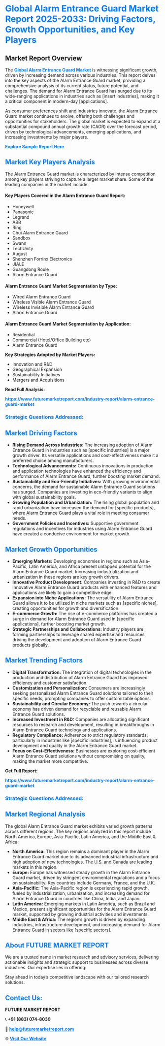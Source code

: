 <h1 style="color: #007BFF;">Global Alarm Entrance Guard Market Report 2025-2033: Driving Factors, Growth Opportunities, and Key Players</h1>

<section id="overview">
<h2>Market Report Overview</h2>
<p>The <a href="https://www.futuremarketreport.com/industry-report/alarm-entrance-guard-market" style="color: #007BFF; text-decoration: none;"><strong>Global Alarm Entrance Guard Market</strong></a> is witnessing significant growth, driven by increasing demand across various industries. This report delves into the key aspects of the Alarm Entrance Guard market, providing a comprehensive analysis of its current status, future potential, and challenges. The demand for Alarm Entrance Guard has surged due to its wide-ranging applications in industries such as [insert industries], making it a critical component in modern-day [applications].</p>
<p>As consumer preferences shift and industries innovate, the Alarm Entrance Guard market continues to evolve, offering both challenges and opportunities for stakeholders. The global market is expected to expand at a substantial compound annual growth rate (CAGR) over the forecast period, driven by technological advancements, emerging applications, and increasing investments by major players.</p>
</section>

<section id="overview">
<p><a href="https://www.futuremarketreport.com/request-sample/reportId=100002" style="color: #007BFF; text-decoration: none;"><strong>Explore Sample Report Here</strong></a></p>
</section>

<section id="key-players">
<h2 style="color: #007BFF;">Market Key Players Analysis</h2>
<p>The Alarm Entrance Guard market is characterized by intense competition among key players striving to capture a larger market share. Some of the leading companies in the market include:</p>
<h4>Key Players Covered in the Alarm Entrance Guard Report:</h4>
<ul><li>Honeywell</li><li>Panasonic</li><li>Legrand</li><li>ABB</li><li>Ring</li><li>Chui Alarm Entrance Guard</li><li>Sandbox</li><li>Swann</li><li>TechUnity</li><li>August</li><li>Shenzhen Forrinx Electronics</li><li>JIALE</li><li>Guangdong Roule</li><li>Alarm Entrance Guard</li></ul>
<h4>Alarm Entrance Guard Market Segmentation by Type:</h4>
<ul><li>Wired Alarm Entrance Guard</li><li>Wireless Visible Alarm Entrance Guard</li><li>Wireless Invisible Alarm Entrance Guard</li><li>Alarm Entrance Guard</li></ul>

<h4>Alarm Entrance Guard Market Segmentation by Application:</h4>
<ul><li>Residential</li><li>Commercial (Hotel/Office Building etc)</li><li>Alarm Entrance Guard</li></ul>
<p><strong>Key Strategies Adopted by Market Players:</strong></p>
<ul>
<li>Innovation and R&D</li>
<li>Geographical Expansion</li>
<li>Sustainability Initiatives</li>
<li>Mergers and Acquisitions</li>
</ul>
</section>

<section>
<p><strong>Read Full Analysis: </strong></p><a href="https://www.futuremarketreport.com/industry-report/alarm-entrance-guard-market" style="color: #007BFF; text-decoration: none;"><strong>https://www.futuremarketreport.com/industry-report/alarm-entrance-guard-market</strong></a>
<h3 style="color: #007BFF;">Strategic Questions Addressed:</h3>
</section>

<section id="driving-factors">
<h2 style="color: #007BFF;">Market Driving Factors</h2>
<ul>
<li><strong>Rising Demand Across Industries:</strong> The increasing adoption of Alarm Entrance Guard in industries such as [specific industries] is a major growth driver. Its versatile applications and cost-effectiveness make it a preferred choice among manufacturers.</li>
<li><strong>Technological Advancements:</strong> Continuous innovations in production and application technologies have enhanced the efficiency and performance of Alarm Entrance Guard, further boosting market demand.</li>
<li><strong>Sustainability and Eco-Friendly Initiatives:</strong> With growing environmental concerns, the demand for sustainable Alarm Entrance Guard solutions has surged. Companies are investing in eco-friendly variants to align with global sustainability goals.</li>
<li><strong>Growing Population and Urbanization:</strong> The rising global population and rapid urbanization have increased the demand for [specific products], where Alarm Entrance Guard plays a vital role in meeting consumer needs.</li>
<li><strong>Government Policies and Incentives:</strong> Supportive government regulations and incentives for industries using Alarm Entrance Guard have created a conducive environment for market growth.</li>
</ul>
</section>

<section id="growth-opportunities">
<h2 style="color: #007BFF;">Market Growth Opportunities</h2>
<ul>
<li><strong>Emerging Markets:</strong> Developing economies in regions such as Asia-Pacific, Latin America, and Africa present untapped potential for the Alarm Entrance Guard market. Increasing industrialization and urbanization in these regions are key growth drivers.</li>
<li><strong>Innovative Product Development:</strong> Companies investing in R&D to create innovative Alarm Entrance Guard products with enhanced features and applications are likely to gain a competitive edge.</li>
<li><strong>Expansion into Niche Applications:</strong> The versatility of Alarm Entrance Guard allows it to be utilized in niche markets such as [specific niches], creating opportunities for growth and diversification.</li>
<li><strong>E-commerce Growth:</strong> The rise of e-commerce platforms has created a surge in demand for Alarm Entrance Guard used in [specific applications], further boosting market growth.</li>
<li><strong>Strategic Partnerships and Collaborations:</strong> Industry players are forming partnerships to leverage shared expertise and resources, driving the development and adoption of Alarm Entrance Guard products globally.</li>
</ul>
</section>

<section id="trending-factors">
<h2 style="color: #007BFF;">Market Trending Factors</h2>
<ul>
<li><strong>Digital Transformation:</strong> The integration of digital technologies in the production and distribution of Alarm Entrance Guard has improved efficiency and customer satisfaction.</li>
<li><strong>Customization and Personalization:</strong> Consumers are increasingly seeking personalized Alarm Entrance Guard solutions tailored to their specific needs, prompting companies to offer customizable options.</li>
<li><strong>Sustainability and Circular Economy:</strong> The push towards a circular economy has driven demand for recyclable and reusable Alarm Entrance Guard solutions.</li>
<li><strong>Increased Investment in R&D:</strong> Companies are allocating significant resources to research and development, resulting in breakthroughs in Alarm Entrance Guard technology and applications.</li>
<li><strong>Regulatory Compliance:</strong> Adherence to strict regulatory standards, particularly in industries like [specific industries], is influencing product development and quality in the Alarm Entrance Guard market.</li>
<li><strong>Focus on Cost-Effectiveness:</strong> Businesses are exploring cost-efficient Alarm Entrance Guard solutions without compromising on quality, making the market more competitive.</li>
</ul>
</section>

<section>
<p><strong>Get Full Report: </strong></p><a href="https://www.futuremarketreport.com/industry-report/alarm-entrance-guard-market" style="color: #007BFF; text-decoration: none;"><strong>https://www.futuremarketreport.com/industry-report/alarm-entrance-guard-market</strong></a>
<h3 style="color: #007BFF;">Strategic Questions Addressed:</h3>
</section>


<section id="regional-analysis">
<h2 style="color: #007BFF;">Market Regional Analysis</h2>
<p>The global Alarm Entrance Guard market exhibits varied growth patterns across different regions. The key regions analyzed in this report include North America, Europe, Asia-Pacific, Latin America, and the Middle East & Africa:</p>
<ul>
<li><strong>North America:</strong> This region remains a dominant player in the Alarm Entrance Guard market due to its advanced industrial infrastructure and high adoption of new technologies. The U.S. and Canada are leading markets in this region.</li>
<li><strong>Europe:</strong> Europe has witnessed steady growth in the Alarm Entrance Guard market, driven by stringent environmental regulations and a focus on sustainability. Key countries include Germany, France, and the U.K.</li>
<li><strong>Asia-Pacific:</strong> The Asia-Pacific region is experiencing rapid growth, fueled by industrialization, urbanization, and increasing demand for Alarm Entrance Guard in countries like China, India, and Japan.</li>
<li><strong>Latin America:</strong> Emerging markets in Latin America, such as Brazil and Mexico, present significant opportunities for the Alarm Entrance Guard market, supported by growing industrial activities and investments.</li>
<li><strong>Middle East & Africa:</strong> The region’s growth is driven by expanding industries, infrastructure development, and increasing demand for Alarm Entrance Guard in sectors like [specific sectors].</li>
</ul>
</section>

<footer>
<h2 style="color: #007BFF;">About FUTURE MARKET REPORT</h2>
<p>We are a trusted name in market research and advisory services, delivering actionable insights and strategic support to businesses across diverse industries. Our expertise lies in offering:</p>

<p>Stay ahead in today’s competitive landscape with our tailored research solutions.</p>

<h2 style="color: #007BFF;">Contact Us:</h2>
<p><strong>FUTURE MARKET REPORT</strong></p>
<p>📞 <strong>+91 (883) 074-8030</strong></p>
<p>📧 <strong><a href="mailto:help@futuremarketreport.com" style="color: #007BFF;">help@futuremarketreport.com</a></strong></p>
<p>🌐 <strong><a href="https://www.futuremarketreport.com/" style="color: #007BFF;">Visit Our Website</a></strong></p>
</footer>